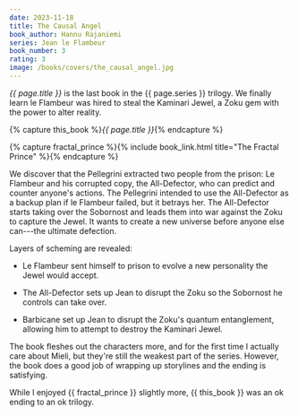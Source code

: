 ```yaml
---
date: 2023-11-18
title: The Causal Angel
book_author: Hannu Rajaniemi
series: Jean le Flambeur
book_number: 3
rating: 3
image: /books/covers/the_causal_angel.jpg
---
```


<cite class="book-title">{{ page.title }}</cite> is the last book in the <span
class="book-series">{{ page.series }}</span> trilogy. We finally learn le
Flambeur was hired to steal the Kaminari Jewel, a Zoku gem with the power to
alter reality.

{% capture this_book %}<cite class="book-title">{{ page.title }}</cite>{% endcapture %}

{% capture fractal_prince %}{% include book_link.html title="The Fractal Prince" %}{% endcapture %}

We discover that the Pellegrini extracted two people from the prison: Le
Flambeur and his corrupted copy, the All-Defector, who can predict and counter
anyone's actions. The Pellegrini intended to use the All-Defector as a backup
plan if le Flambeur failed, but it betrays her. The All-Defector starts taking
over the Sobornost and leads them into war against the Zoku to capture the
Jewel. It wants to create a new universe before anyone else can---the ultimate
defection.

Layers of scheming are revealed:

- Le Flambeur sent himself to prison to evolve a new personality the Jewel
  would accept.

- The All-Defector sets up Jean to disrupt the Zoku so the Sobornost he
  controls can take over.

- Barbicane set up Jean to disrupt the Zoku's quantum entanglement, allowing
  him to attempt to destroy the Kaminari Jewel.

The book fleshes out the characters more, and for the first time I actually
care about Mieli, but they're still the weakest part of the series. However,
the book does a good job of wrapping up storylines and the ending is
satisfying.

While I enjoyed {{ fractal_prince }} slightly more, {{ this_book }} was an ok
ending to an ok trilogy.
